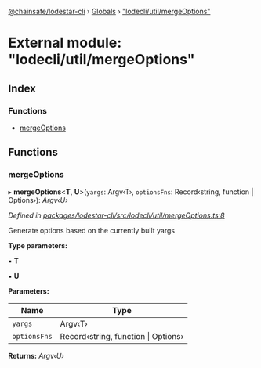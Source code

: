 [@chainsafe/lodestar-cli](../README.md) › [Globals](../globals.md) › ["lodecli/util/mergeOptions"](_lodecli_util_mergeoptions_.md)

# External module: "lodecli/util/mergeOptions"

## Index

### Functions

* [mergeOptions](_lodecli_util_mergeoptions_.md#mergeoptions)

## Functions

###  mergeOptions

▸ **mergeOptions**<**T**, **U**>(`yargs`: Argv‹T›, `optionsFns`: Record‹string, function | Options›): *Argv‹U›*

*Defined in [packages/lodestar-cli/src/lodecli/util/mergeOptions.ts:8](https://github.com/ChainSafe/lodestar/blob/53533586a/packages/lodestar-cli/src/lodecli/util/mergeOptions.ts#L8)*

Generate options based on the currently built yargs

**Type parameters:**

▪ **T**

▪ **U**

**Parameters:**

Name | Type |
------ | ------ |
`yargs` | Argv‹T› |
`optionsFns` | Record‹string, function &#124; Options› |

**Returns:** *Argv‹U›*
